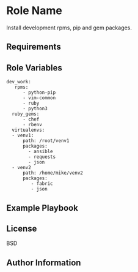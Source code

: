 Role Name
=========

Install development rpms, pip and gem packages.

Requirements
------------


Role Variables
--------------
```
dev_work:
   rpms:
      - python-pip
      - vim-common
      - ruby
      - python3
  ruby_gems:
      - chef
      - rbenv
  virtualenvs:
  - venv1:
      path: /root/venv1
      packages:
        - ansible
        - requests
        - json
  - venv2
      path: /home/mike/venv2
      packages:
         - fabric
         - json
```


Example Playbook
----------------


License
-------

BSD

Author Information
------------------

